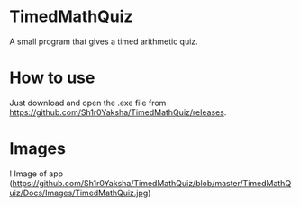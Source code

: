 # TimedMathQuiz
A small program that gives a timed arithmetic quiz.

# How to use
Just download and open the .exe file from https://github.com/Sh1r0Yaksha/TimedMathQuiz/releases.

# Images
! Image of app (https://github.com/Sh1r0Yaksha/TimedMathQuiz/blob/master/TimedMathQuiz/Docs/Images/TimedMathQuiz.jpg)
